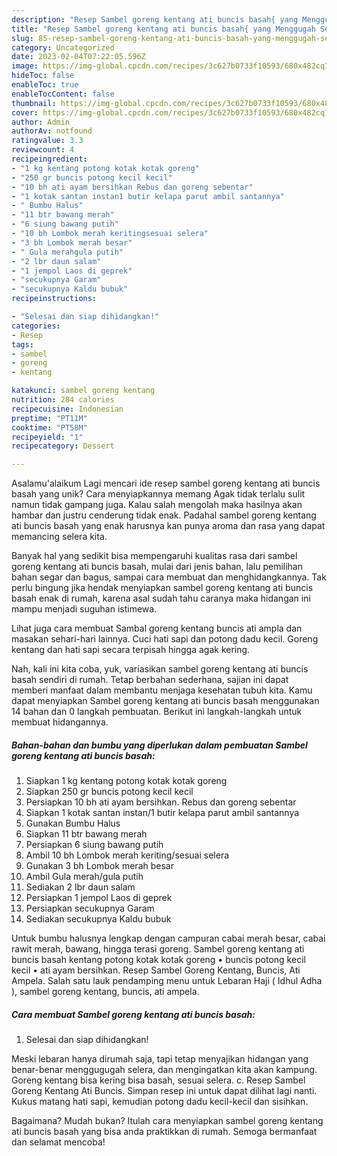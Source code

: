 ```yaml
---
description: "Resep Sambel goreng kentang ati buncis basah{ yang Menggugah Selera"
title: "Resep Sambel goreng kentang ati buncis basah{ yang Menggugah Selera"
slug: 85-resep-sambel-goreng-kentang-ati-buncis-basah-yang-menggugah-selera
category: Uncategorized
date: 2023-02-04T07:22:05.596Z
image: https://img-global.cpcdn.com/recipes/3c627b0733f10593/680x482cq70/sambel-goreng-kentang-ati-buncis-basah-foto-resep-utama.jpg
hideToc: false
enableToc: true
enableTocContent: false
thumbnail: https://img-global.cpcdn.com/recipes/3c627b0733f10593/680x482cq70/sambel-goreng-kentang-ati-buncis-basah-foto-resep-utama.jpg
cover: https://img-global.cpcdn.com/recipes/3c627b0733f10593/680x482cq70/sambel-goreng-kentang-ati-buncis-basah-foto-resep-utama.jpg
author: Admin
authorAv: notfound
ratingvalue: 3.3
reviewcount: 4
recipeingredient:
- "1 kg kentang potong kotak kotak goreng"
- "250 gr buncis potong kecil kecil"
- "10 bh ati ayam bersihkan Rebus dan goreng sebentar"
- "1 kotak santan instan1 butir kelapa parut ambil santannya"
- " Bumbu Halus"
- "11 btr bawang merah"
- "6 siung bawang putih"
- "10 bh Lombok merah keritingsesuai selera"
- "3 bh Lombok merah besar"
- " Gula merahgula putih"
- "2 lbr daun salam"
- "1 jempol Laos di geprek"
- "secukupnya Garam"
- "secukupnya Kaldu bubuk"
recipeinstructions:

- "Selesai dan siap dihidangkan!"
categories:
- Resep
tags:
- sambel
- goreng
- kentang

katakunci: sambel goreng kentang 
nutrition: 284 calories
recipecuisine: Indonesian
preptime: "PT11M"
cooktime: "PT58M"
recipeyield: "1"
recipecategory: Dessert

---
```



Asalamu'alaikum Lagi mencari ide resep sambel goreng kentang ati buncis basah yang unik? Cara menyiapkannya memang Agak tidak terlalu sulit namun tidak gampang juga. Kalau salah mengolah maka hasilnya akan hambar dan justru cenderung tidak enak. Padahal sambel goreng kentang ati buncis basah yang enak harusnya kan punya aroma dan rasa yang dapat memancing selera kita.


Banyak hal yang sedikit bisa mempengaruhi kualitas rasa dari sambel goreng kentang ati buncis basah, mulai dari jenis bahan, lalu pemilihan bahan segar dan bagus, sampai cara membuat dan menghidangkannya. Tak perlu bingung jika hendak menyiapkan sambel goreng kentang ati buncis basah enak di rumah, karena asal sudah tahu caranya maka hidangan ini mampu menjadi suguhan istimewa.

Lihat juga cara membuat Sambal goreng kentang buncis ati ampla dan masakan sehari-hari lainnya. Cuci hati sapi dan potong dadu kecil. Goreng kentang dan hati sapi secara terpisah hingga agak kering.


Nah, kali ini kita coba, yuk, variasikan sambel goreng kentang ati buncis basah sendiri di rumah. Tetap berbahan sederhana, sajian ini dapat memberi manfaat dalam membantu menjaga kesehatan tubuh kita. Kamu dapat menyiapkan Sambel goreng kentang ati buncis basah menggunakan 14 bahan dan 0 langkah pembuatan. Berikut ini langkah-langkah untuk membuat hidangannya.

<!--inarticleads1-->

##### Bahan-bahan dan bumbu yang diperlukan dalam pembuatan Sambel goreng kentang ati buncis basah:

1. Siapkan 1 kg kentang potong kotak kotak goreng
1. Siapkan 250 gr buncis potong kecil kecil
1. Persiapkan 10 bh ati ayam bersihkan. Rebus dan goreng sebentar
1. Siapkan 1 kotak santan instan/1 butir kelapa parut ambil santannya
1. Gunakan  Bumbu Halus
1. Siapkan 11 btr bawang merah
1. Persiapkan 6 siung bawang putih
1. Ambil 10 bh Lombok merah keriting/sesuai selera
1. Gunakan 3 bh Lombok merah besar
1. Ambil  Gula merah/gula putih
1. Sediakan 2 lbr daun salam
1. Persiapkan 1 jempol Laos di geprek
1. Persiapkan secukupnya Garam
1. Sediakan secukupnya Kaldu bubuk


Untuk bumbu halusnya lengkap dengan campuran cabai merah besar, cabai rawit merah, bawang, hingga terasi goreng. Sambel goreng kentang ati buncis basah kentang potong kotak kotak goreng • buncis potong kecil kecil • ati ayam bersihkan. Resep Sambel Goreng Kentang, Buncis, Ati Ampela. Salah satu lauk pendamping menu untuk Lebaran Haji ( Idhul Adha ), sambel goreng kentang, buncis, ati ampela. 

<!--inarticleads2-->

##### Cara membuat Sambel goreng kentang ati buncis basah:


1. Selesai dan siap dihidangkan!

Meski lebaran hanya dirumah saja, tapi tetap menyajikan hidangan yang benar-benar menggugugah selera, dan mengingatkan kita akan kampung. Goreng kentang bisa kering bisa basah, sesuai selera. c. Resep Sambel Goreng Kentang Ati Buncis. Simpan resep ini untuk dapat dilihat lagi nanti. Kukus matang hati sapi, kemudian potong dadu kecil-kecil dan sisihkan. 

Bagaimana? Mudah bukan? Itulah cara menyiapkan sambel goreng kentang ati buncis basah yang bisa anda praktikkan di rumah. Semoga bermanfaat dan selamat mencoba!
